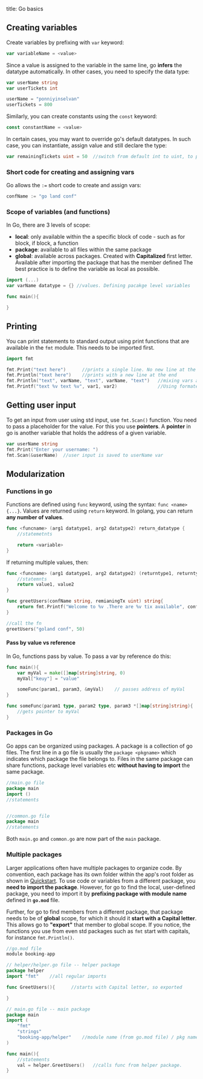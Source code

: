 title: Go basics

## Creating variables
Create variables by prefixing with `var` keyword:

```go
var variableName = <value>
```
Since a value is assigned to the variable in the same line, go **infers** the datatype automatically. In other cases, you need to specify the data type:

```go
var userName string
var userTickets int

userName = "ponniyinselvan"
userTickets = 800
```

Similarly, you can create constants using the `const` keyword:
```go
const constantName = <value>
```

In certain cases, you may want to override go's default datatypes. In such case, you can instantiate, assign value and still declare the type:

```go
var remainingTickets uint = 50  //switch from default int to uint, to prevent negative values
```

### Short code for creating and assigning vars
Go allows the `:=` short code to create and assign vars:

```go
confName := "go land conf"
```

### Scope of variables (and functions)
In Go, there are 3 levels of scope:

- **local**: only available within the a specific block of code - such as for block, if block, a function
- **package**: available to all files within the same package
- **global**: available across packages. Created with **Capitalized** first letter. Available after importing the package that has the member defined The best practice is to define the variable as local as possible.

```go
import (...)
var varName datatype = {} //values. Defining pacakge level variables

func main(){

}
```

## Printing
You can print statements to standard output using print functions that are available in the `fmt` module. This needs to be imported first.

```go
import fmt

fmt.Print("text here")      //prints a single line. No new line at the end.
fmt.Println("text here")    //prints with a new line at the end
fmt.Println("text", varName, "text", varName, "text")   //mixing vars and text
fmt.Printf("text %v text %v", var1, var2)               //Using formated print output
```

## Getting user input
To get an input from user using std input, use `fmt.Scan()` function. You need to pass a placeholder for the value. For this you use **pointers**. A **pointer** in go is another variable that holds the address of a given variable.

```go
var userName string
fmt.Print("Enter your username: ")
fmt.Scan(&userName)  //user input is saved to userName var
```

## Modularization
### Functions in go
Functions are defined using `func` keyword, using the syntax: `func <name> {...}`. Values are returned using `return` keyword. In golang, you can return **any number of values**.

```go
func <funcname> (arg1 datatype1, arg2 datatype2) return_datatype {
    //statemetnts

    return <variable>
}
```

If returning multiple values, then:

```go
func <funcname> (arg1 datatype1, arg2 datatype2) (returntype1, returntype2){
    //statemnts
    return value1, value2
}
```

```go
func greetUsers(confName string, remianingTx uint) string{
    return fmt.Printf("Welcome to %v .There are %v tix available", confName, remainingTx)
}

//call the fn
greetUsers("goland conf", 50)
```

#### Pass by value vs reference
In Go, functions pass by value. To pass a var by reference do this:

```go
func main(){
    var myVal = make([]map[string]string, 0)
    myVal["keuy"] = "value"

    someFunc(param1, param3, &myVal)    // passes address of myVal
}

func someFunc(param1 type, param2 type, param3 *[]map[string]string){
    //gets pointer to myVal
}
```


### Packages in Go
Go apps can be organized using packages. A package is a collection of go files. The first line in a go file is usually the `package <pkgname>` which indicates which package the file belongs to. Files in the same package can share functions, package level variables etc **without having to import** the same package.

```go
//main.go file
package main
import ()
//statements


//common.go file
package main
//statements
```
Both `main.go` and `common.go` are now part of the `main` package.

### Multiple packages
Larger applications often have multiple packages to organize code. By convention, each package has its own folder within the app's root folder as shown in [Quickstart](../#quick-start). To use code or variables from a different package, you **need to import the package**. However, for go to find the local, user-defined package, you need to import it by **prefixing package with module name** defined in **`go.mod`** file. 

Further, for go to find members from a different package, that package needs to be of **global** scope, for which it should it **start with a Capital letter**. This allows go to **"export"** that member to global scope. If you notice, the functions you use from even std packages such as `fmt` start with capitals, for instance `fmt.Println()`.

```go
//go.mod file
module booking-app

// helper/helper.go file -- helper package
package helper
import "fmt"    //all regular imports

func GreetUsers(){      //starts with Capital letter, so exported

}

// main.go file -- main package
package main
import (
    "fmt"
    "strings"
    "booking-app/helper"    //module name (from go.mod file) / pkg name
)

func main(){
    //statements
    val = helper.GreetUsers()   //calls func from helper package.
}
```